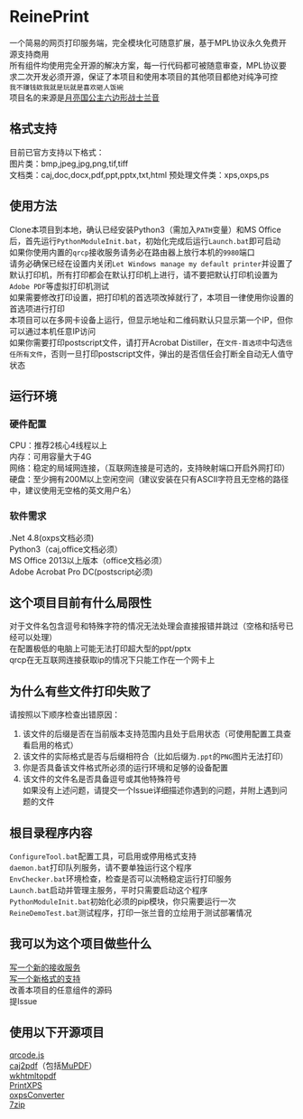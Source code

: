# ReinePrint
一个简易的网页打印服务端，完全模块化可随意扩展，基于MPL协议永久免费开源支持商用  
所有组件均使用完全开源的解决方案，每一行代码都可被随意审查，MPL协议要求二次开发必须开源，保证了本项目和使用本项目的其他项目都绝对纯净可控  
`我不赚钱欸我就是玩就是喜欢砸人饭碗`  
项目名的来源是[月亮国公主六边形战士兰音](https://space.bilibili.com/698029620/)  

## 格式支持
目前已官方支持以下格式：  
图片类：bmp,jpeg,jpg,png,tif,tiff  
文档类：caj,doc,docx,pdf,ppt,pptx,txt,html
预处理文件类：xps,oxps,ps

## 使用方法
Clone本项目到本地，确认已经安装Python3（需加入`PATH`变量）和MS Office后，首先运行`PythonModuleInit.bat`，初始化完成后运行`Launch.bat`即可启动  
如果你使用内置的`qrcp`接收服务请务必在路由器上放行本机的`9980`端口  
请务必确保已经在设置内关闭`Let Windows manage my default printer`并设置了默认打印机，所有打印都会在默认打印机上进行，请不要把默认打印机设置为`Adobe PDF`等虚拟打印机测试  
如果需要修改打印设置，把打印机的首选项改掉就行了，本项目一律使用你设置的首选项进行打印  
本项目可以在多网卡设备上运行，但显示地址和二维码默认只显示第一个IP，但你可以通过本机任意IP访问  
如果你需要打印postscript文件，请打开Acrobat Distiller，在`文件-首选项`中勾选`信任所有文件`，否则一旦打印postscript文件，弹出的是否信任会打断全自动无人值守状态  


## 运行环境
### 硬件配置
CPU：推荐2核心4线程以上  
内存：可用容量大于4G  
网络：稳定的局域网连接，（互联网连接是可选的，支持映射端口开启外网打印）  
硬盘：至少拥有200M以上空闲空间（建议安装在只有ASCII字符且无空格的路径中，建议使用无空格的英文用户名）  

### 软件需求
.Net 4.8(oxps文档必须)  
Python3（caj,office文档必须）  
MS Office 2013以上版本（office文档必须）  
Adobe Acrobat Pro DC(postscript必须)

## 这个项目目前有什么局限性
对于文件名包含逗号和特殊字符的情况无法处理会直接报错并跳过（空格和括号已经可以处理）  
在配置极低的电脑上可能无法打印超大型的ppt/pptx  
qrcp在无互联网连接获取ip的情况下只能工作在一个网卡上  

## 为什么有些文件打印失败了
请按照以下顺序检查出错原因：  
1. 该文件的后缀是否在当前版本支持范围内且处于启用状态（可使用配置工具查看启用的格式）  
2. 该文件的实际格式是否与后缀相符合（比如后缀为`.ppt`的`PNG`图片无法打印）  
3. 你是否具备该文件格式所必须的运行环境和足够的设备配置  
4. 该文件的文件名是否具备逗号或其他特殊符号  
如果没有上述问题，请提交一个Issue详细描述你遇到的问题，并附上遇到问题的文件  

## 根目录程序内容
`ConfigureTool.bat`配置工具，可启用或停用格式支持  
`daemon.bat`打印队列服务，请不要单独运行这个程序  
`EnvChecker.bat`环境检查，检查是否可以流畅稳定运行打印服务  
`Launch.bat`启动并管理主服务，平时只需要启动这个程序  
`PythonModuleInit.bat`初始化必须的pip模块，你只需要运行一次  
`ReineDemoTest.bat`测试程序，打印一张兰音的立绘用于测试部署情况   

## 我可以为这个项目做些什么
[写一个新的接收服务](receivers/DevNote.md)  
[写一个新格式的支持](printmodule/DevNote.md)  
改善本项目的任意组件的源码  
提Issue  

## 使用以下开源项目
[qrcode.js](http://davidshimjs.github.io/qrcodejs/)  
[caj2pdf](https://github.com/caj2pdf/caj2pdf)（包括[MuPDF](https://www.mupdf.com/)）  
[wkhtmltopdf](https://wkhtmltopdf.org/index.html)  
[PrintXPS](https://github.com/frogmorecs/PrintXPS)  
[oxpsConverter](https://github.com/19871010/oxpsConverter)  
[7zip](https://www.7-zip.org/)  